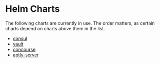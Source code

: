 # Helm Charts

The following charts are currently in use. The order matters, as certain charts
depend on charts above them in the list.

- [consul](consul.md)
- [vault](vault.md)
- [concourse](concourse.md)
- [aptly-server](aptly.md)
